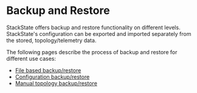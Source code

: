 # Backup and Restore

StackState offers backup and restore functionality on different levels. StackState's configuration can be exported and imported separately from the stored, topology/telemetry data.‌

The following pages describe the process of backup and restore for different use cases:‌

* ​[File based backup/restore](file.md)​
* ​[Configuration backup/restore](configuration.md)​
* ​[Manual topology backup/restore](manual_topology.md)​

